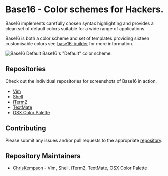 # Base16 - Color schemes for Hackers.
Base16 implements carefully chosen syntax highlighting and provides a clean set of default colors suitable for a wide range of applications.

Base16 is both a color scheme and set of templates providing sixteen customisable colors see [base16-builder](https://github.com/chriskempson/base16-builder) for more information.

![Base16 Default](https://raw.github.com/chriskempson/base16/master/base16-dark.png)
Base16's "Default" color scheme.

## Repositories
Check out the individual repositories for screenshots of Base16 in action.
* [Vim](https://github.com/chriskempson/base16-vim)
* [Shell](https://github.com/chriskempson/base16-shell) 
* [iTerm2](https://github.com/chriskempson/base16-iterm2)
* [TextMate](https://github.com/chriskempson/base16-textmate)
* [OSX Color Palette](https://github.com/chriskempson/base16-osx-color-palette)

## Contributing
Please submit any issues and/or pull requests to the appropriate [repository](https://github.com/chriskempson/base16#repositories).

## Repository Maintainers 
* [ChrisKempson](https://github.com/chriskempson) - Vim, Shell, iTerm2, TextMate, OSX Color Palette

